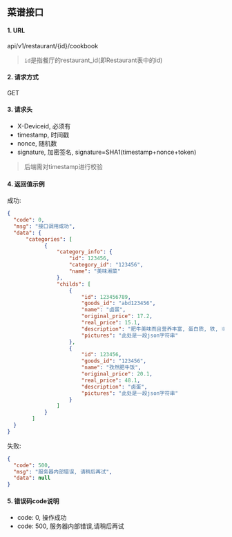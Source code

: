 ## 菜谱接口

#### 1. URL

api/v1/restaurant/{id}/cookbook

> `id`是指餐厅的restaurant_id(即Restaurant表中的id)

#### 2. 请求方式

GET

#### 3. 请求头

- X-Deviceid, 必须有
- timestamp, 时间戳
- nonce, 随机数
- signature, 加密签名, signature=SHA1(timestamp+nonce+token)

> 后端需对timestamp进行校验

#### 4. 返回值示例

成功:
```json
{
  "code": 0,
  "msg": "接口调用成功",
  "data": {
      "categories": [
            {
                "category_info": {
                    "id": 123456,
                    "category_id": "123456",
                    "name": "美味湘菜"
                },
                "childs": [
                    {
                        "id": 123456789,
                        "goods_id": "abd123456",
                        "name": "卤蛋",
                        "original_price": 17.2,
                        "real_price": 15.1,
                        "description": "肥牛美味而且营养丰富, 蛋白质, 铁, ※,维生素等等.",
                        "pictures": "此处是一段json字符串"
                    },
                    {
                        "id": 123456,
                        "goods_id": "123456",
                        "name": "孜然肥牛饭",
                        "original_price": 20.1,
                        "real_price": 48.1,
                        "description": "卤蛋",
                        "pictures": "此处是一段json字符串"
                    }
                ]
            }
        ]
  }
}
```

失败:
```json
{
  "code": 500,
  "msg": "服务器内部错误, 请稍后再试",
  "data": null
}
```

#### 5. 错误码code说明

- code: 0, 操作成功
- code: 500, 服务器内部错误,请稍后再试